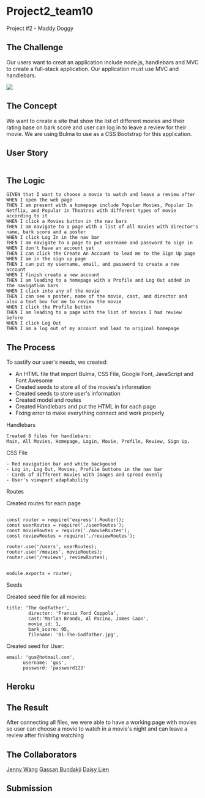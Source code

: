 # Project2_team10
Project #2 - Maddy Doggy

## The Challenge 
Our users want to creat an application include node.js, handlebars and MVC to create a full-stack application. Our application must use MVC and handlebars. 

![](./)


## The Concept 
We want to create a site that show the list of different movies and their rating base on bark score and user can log in to leave a review for their movie. We are using Bulma to use as a CSS Bootstrap for this application. 

## User Story 

```
```

## The Logic 

```
GIVEN that I want to choose a movie to watch and leave a review after
WHEN I open the web page
THEN I am present with a homepage include Popular Movies, Popular In Netflix, and Popular in Theatres with different types of movie according to it
WHEN I click a Movies button in the nav bars
THEN I am navigate to a page with a list of all movies with director's name, bark score and a poster
WHEN I click Log In in the nav bar
THEN I am navigate to a page to put username and password to sign in
WHEN I don't have an account yet
THEN I can click the Create An Account to lead me to the Sign Up page
WHEN I am in the sign up page
THEN I can put my username, email, and password to create a new account
WHEN I finish create a new account
THEN I am leading to a homepage with a Profile and Log Out added in the navigation bars
WHEN I click into any of the movie
THEN I can see a poster, name of the movie, cast, and director and also a text box for me to review the movie
WHEN I click the Profile button
THEN I am leading to a page with the list of movies I had review before
WHEN I click Log Out
THEN I am a log out of my account and lead to original homepage
```

## The Process
To sastify our user's needs, we created: 
- An HTML file that import Bulma, CSS File, Google Font, JavaScript and Font Awesome
- Created seeds to store all of the movies's information
- Created seeds to store user's information
- Created model and routes
- Created Handlebars and put the HTML in for each page
- Fixing error to make everything connect and work properly

Handlebars

```
Created 8 files for handlebars: 
Main, All Movies, Homepage, Login, Movie, Profile, Review, Sign Up.

```

CSS File

```
- Red navigation bar and white backgound
- Log in, Log Out, Movies, Profile buttons in the nav bar
- Cards of different movies with images and spread evenly
- User's viewport adaptability

```

Routes 

   Created routes for each page 
```

const router = require('express').Router();
const userRoutes = require('./userRoutes');
const movieRoutes = require('./movieRoutes');
const reviewRoutes = require('./reviewRoutes');

router.use('/users', userRoutes);
router.use('/movies', movieRoutes);
router.use('/reviews', reviewRoutes);


module.exports = router;
```

Seeds

   Created seed file for all movies:

```
title: 'The Godfather',
        director: 'Francis Ford Coppola',
        cast:'Marlon Brando, Al Pacino, James Caan',
        movie_id: 1,
        bark_score: 95,
        filename: '01-The-Godfather.jpg',

```

   Created seed for User: 

```
email: 'gus@hotmail.com',
      username: 'gus',
      password: 'password123'

```

## Heroku 

## The Result 
After connecting all files, we were able to have a working page with movies so user can choose a movie to watch in a movie's night and can leave a review after finishing watching

## The Collaborators
[Jenny Wang](https://github.com/aurorayihe)
[Gassan Bundakji](https://github.com/gbundakji)
[Daisy Lien](https://github.com/quynhlien2002)

## Submission 



